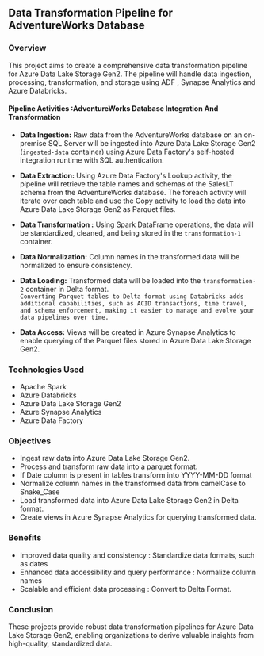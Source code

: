 ## Data Transformation Pipeline for AdventureWorks Database

### Overview
This project aims to create a comprehensive data transformation pipeline for Azure Data Lake Storage Gen2. The pipeline will handle data ingestion, processing, transformation, and storage using ADF , Synapse Analytics and Azure Databricks.

#### Pipeline Activities :AdventureWorks Database Integration And Transformation
- **Data Ingestion:** Raw data from the AdventureWorks database on an on-premise SQL Server will be ingested into Azure Data Lake Storage Gen2 (`ingested-data` container) using Azure Data Factory's self-hosted integration runtime with SQL authentication.

  
- **Data Extraction:** Using Azure Data Factory's Lookup activity, the pipeline will retrieve the table names and schemas of the SalesLT schema from the AdventureWorks database. The foreach activity will iterate over each table and use the Copy activity to load the data into Azure Data Lake Storage Gen2 as Parquet files.
- **Data Transformation :** Using Spark DataFrame operations, the data will be standardized, cleaned, and being stored in the `transformation-1` container.
- **Data Normalization:** Column names in the transformed data will be normalized to ensure consistency.
- **Data Loading:** Transformed data will be loaded into the `transformation-2` container in Delta format. \
`Converting Parquet tables to Delta format using Databricks adds additional capabilities, such as ACID transactions, time travel, and schema enforcement, making it easier to manage and evolve your data pipelines over time.`
  
- **Data Access:** Views will be created in Azure Synapse Analytics to enable querying of the Parquet files stored in Azure Data Lake Storage Gen2.

### Technologies Used
- Apache Spark
- Azure Databricks
- Azure Data Lake Storage Gen2
- Azure Synapse Analytics
- Azure Data Factory

### Objectives
- Ingest raw data into Azure Data Lake Storage Gen2.
- Process and transform raw data into a parquet format.
- If Date column is present in tables transform into YYYY-MM-DD format
- Normalize column names in the transformed data from camelCase to Snake_Case
- Load transformed data into Azure Data Lake Storage Gen2 in Delta format.
- Create views in Azure Synapse Analytics for querying transformed data.

### Benefits
- Improved data quality and consistency : Standardize data formats, such as dates
- Enhanced data accessibility and query performance : Normalize column names
- Scalable and efficient data processing : Convert to Delta Format.

### Conclusion
These projects provide robust data transformation pipelines for Azure Data Lake Storage Gen2, enabling organizations to derive valuable insights from high-quality, standardized data.

